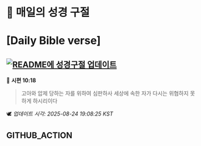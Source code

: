 # 🙏 매일의 성경 구절
# [Daily Bible verse]
## [![README에 성경구절 업데이트](https://github.com/DONGSUKA/first_test/actions/workflows/update-readme-bible.yml/badge.svg)](https://github.com/DONGSUKA/first_test/actions/workflows/update-readme-bible.yml)
<!-- START_BIBLE_VERSE -->
📖 **시편 10:18**
> 고아와 압제 당하는 자를 위하여 심판하사 세상에 속한 자가 다시는 위협하지 못하게 하시리이다

🕊️ _업데이트 시각: 2025-08-24 19:08:25 KST_
  <!-- END_BIBLE_VERSE -->
## GITHUB_ACTION
